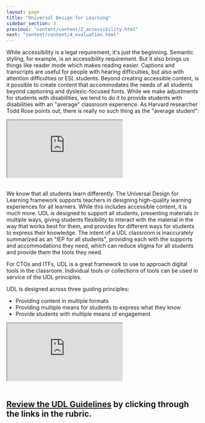 ```yaml
---
layout: page
title: "Universal Design for Learning"
sidebar_section: 3
previous: "content/content/2_accessibility.html"
next: "content/content/4_evaluation.html"
---
```

While accessibility is a legal requirement, it's just the beginning. Semantic styling, for example, is an accessibility requirement. But it also brings us things like reader mode which makes reading easier. Captions and transcripts are useful for people with hearing difficulties, but also with attention difficulties or ESL students. Beyond creating accessible content, is it possible to create content that accommodates the needs of all students beyond captioning and dyslexic-focused fonts. While we make adjustments for students with disabilities, we tend to do it to provide students with disabilities with an "average" classroom experience. As Harvard researcher Todd Rose points out, there is really no such thing as the "average student":

<div class="embed-responsive embed-responsive-16by9" style="max-height: 500px; width: auto;">
  <iframe class="embed-responsive-item" src="https://www.youtube.com/embed/4eBmyttcfU4?rel=0"></iframe>
</div>
<br/>

We know that all students learn differently. The Universal Design for Learning framework supports teachers in designing high-quality learning experiences for all learners. While this includes accessible content, it is much more. UDL is designed to support all students, presenting materials in multiple ways, giving students flexibility to interact with the material in the way that works best for them, and provides for different ways for students to express their knowledge. The intent of a UDL classroom is inaccurately summarized as an "IEP for all students", providing each with the supports and accommodations they need, which can reduce stigma for all students and provide them the tools they need.

For CTOs and ITFs, UDL is a great framework to use to approach digital tools in the classroom. Individual tools or collections of tools can be used in service of the UDL principles.

UDL is designed across three guiding principles: 
* Providing content in multiple formats
* Providing multiple means for students to express what they know
* Provide students with multiple means of engagement

<div class="embed-responsive embed-responsive-16by9" style="max-height: 500px; width: auto;">
  <iframe class="embed-responsive-item" src="https://www.youtube.com/embed/bDvKnY0g6e4?rel=0"></iframe>
</div>
<br/>

## [Review the UDL Guidelines][1] by clicking through the links in the rubric.

[1]:	http://udlguidelines.cast.org/